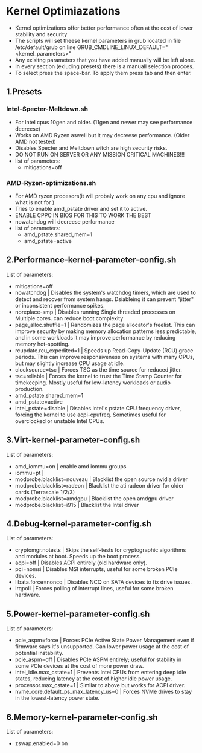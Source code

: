 # Kernel Optimiazations
- Kernel optimizations offer better performance often at the cost of lower stability and security 
- The scripts will set theese kernel parameters in grub located in file /etc/default/grub on line GRUB_CMDLINE_LINUX_DEFAULT=" <kernel_parameters>"
- Any exisitng parameters that you have added manually will be left alone. 
- In every section (exluding presets) there is a manuall selection procces.
- To select press the space-bar. To apply them press tab and then enter. 


## 1.Presets
### Intel-Specter-Meltdown.sh
- For Intel cpus 10gen and older. (11gen and newer may see performance decreese)
- Works on AMD Ryzen aswell but it may decreese performance. (Older AMD not tested)
- Disables Specter and Meltdown witch are high security risks. 
- DO NOT RUN ON SERVER OR ANY MISSION CRITICAL MACHINES!!!
- list of parameters:
    - mitigations=off

### AMD-Ryzen-optimizations.sh
- For AMD ryzen procesors(it will probaly work on any cpu and ignore what is not for )
- Tries to enable amd_pstate driver and set it to active. 
- ENABLE CPPC IN BIOS FOR THIS TO WORK THE BEST
- nowatchdog will decreese performance
- list of parameters:
    - amd_pstate.shared_mem=1 
    - amd_pstate=active

## 2.Performance-kernel-parameter-config.sh
List of parameters:
- mitigations=off
- nowatchdog | Disables the system's watchdog timers, which are used to detect and recover from system hangs. Dsiableing it  can prevent "jitter" or inconsistent performance spikes.
- noreplace-smp | Disables running Single threaded processes on Multiple cores. can reduce boot complexity
- page_alloc.shuffle=1 | Randomizes the page allocator's freelist. This can improve security by making memory allocation patterns less predictable, and in some workloads it may improve performance by reducing memory hot-spotting.
- rcupdate.rcu_expedited=1 | Speeds up Read-Copy-Update (RCU) grace periods. This can improve responsiveness on systems with many CPUs, but may slightly increase CPU usage at idle.
- clocksource=tsc | Forces TSC as the time source for reduced jitter.
- tsc=reliable | Forces the kernel to trust the Time Stamp Counter for timekeeping. Mostly useful for low-latency workloads or audio production.
- amd_pstate.shared_mem=1 
- amd_pstate=active
- intel_pstate=disable | Disables Intel's pstate CPU frequency driver, forcing the kernel to use acpi-cpufreq. Sometimes useful for overclocked or unstable Intel CPUs.

## 3.Virt-kernel-parameter-config.sh
List of parameters:
- amd_iommu=on | enable amd iommu groups
- iommu=pt | 
- modprobe.blacklist=nouveau | Blacklist the open source nvidia driver
- modprobe.blacklist=radeon | Blacklist the ati radeon driver for older cards (Terrascale 1/2/3)
- modprobe.blacklist=amdgpu | Blacklist the open amdgpu driver
- modprobe.blacklist=i915 | Blacklist the Intel driver

## 4.Debug-kernel-parameter-config.sh
List of parameters:
- cryptomgr.notests | Skips the self-tests for cryptographic algorithms and modules at boot. Speeds up the boot process. 
- acpi=off | Disables ACPI entirely (old hardware only).
- pci=nomsi | Disables MSI interrupts, useful for some broken PCIe devices.
- libata.force=noncq | Disables NCQ on SATA devices to fix drive issues.
- irqpoll | Forces polling of interrupt lines, useful for some broken hardware.

## 5.Power-kernel-parameter-config.sh
List of parameters:
- pcie_aspm=force | Forces PCIe Active State Power Management even if firmware says it's unsupported. Can lower power usage at the cost of potential instability.
- pcie_aspm=off | Disables PCIe ASPM entirely; useful for stability in some PCIe devices at the cost of more power draw.
- intel_idle.max_cstate=1 | Prevents Intel CPUs from entering deep idle states, reducing latency at the cost of higher idle power usage.
- processor.max_cstate=1 | Similar to above but works for ACPI driver.
- nvme_core.default_ps_max_latency_us=0 | Forces NVMe drives to stay in the lowest-latency power state.

## 6.Memory-kernel-parameter-config.sh
List of parameters:
- zswap.enabled=0 bn
